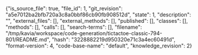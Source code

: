 {"is_source_file": true, "file_id": 1, "git_revision": "a5e7012ba2bfb720a3c8a0bbf86cb90fb908512d", "state": 1, "description": "", "external_files": [], "external_methods": [], "published": [], "classes": [], "methods": [], "calls": [], "search-terms": [], "filename": "/tmp/kavia/workspace/code-generation/tictactoe-classic-794-801/README.md", "hash": "3228882219d950320e71c3a4ec60491d", "format-version": 4, "code-base-name": "default", "knowledge_revision": 2}